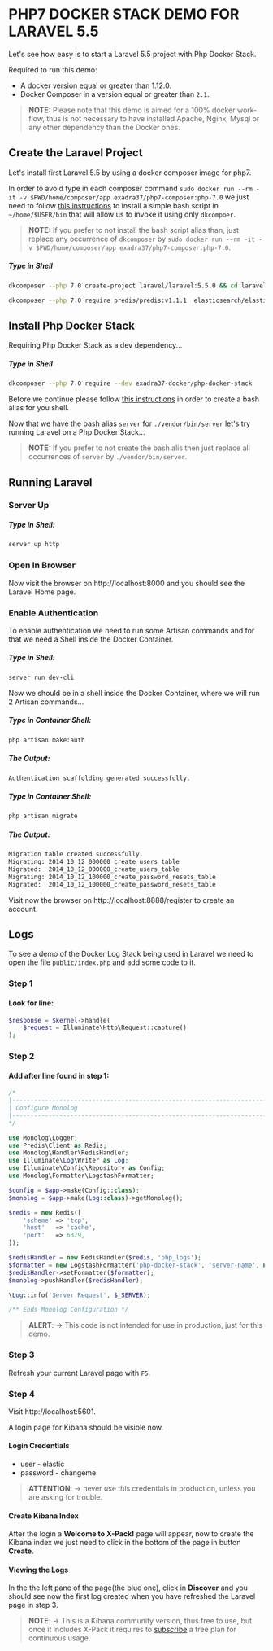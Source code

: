 # PHP7 DOCKER STACK DEMO FOR LARAVEL 5.5

Let's see how easy is to start a Laravel 5.5 project with Php Docker Stack.

Required to run this demo:

* A docker version equal or greater than 1.12.0.
* Docker Composer in a version equal or greater than `2.1`.

> **NOTE:** Please note that this demo is aimed for a 100% docker work-flow,
thus is not necessary to have installed Apache, Nginx, Mysql or any other
dependency than the Docker ones.


## Create the Laravel Project

Let's install first Laravel 5.5 by using a docker composer image for php7.

In order to avoid type in each composer command `sudo docker run --rm -it -v $PWD/home/composer/app exadra37/php7-composer:php-7.0`
we just need to follow [this instructions](https://gitlab.com/exadra37-docker-images/php7/composer/blob/latest/docs/how-to/install.md#bash-script-alias) to install
a simple bash script in `~/home/$USER/bin` that will allow us to invoke it using
only `dkcompoer`.

> **NOTE:** If you prefer to not install the bash script alias than, just
replace any occurrence of `dkcomposer` by `sudo docker run --rm -it -v $PWD/home/composer/app exadra37/php7-composer:php-7.0`.


##### Type in Shell

```bash
dkcomposer --php 7.0 create-project laravel/laravel:5.5.0 && cd laravel
```

```bash
dkcomposer --php 7.0 require predis/predis:v1.1.1  elasticsearch/elasticsearch:v5.3.0
```

## Install Php Docker Stack

Requiring Php Docker Stack as a dev dependency...

##### Type in Shell

```bash
dkcomposer --php 7.0 require --dev exadra37-docker/php-docker-stack
```

Before we continue please follow [this instructions](./../how-to-bash-script-alias) in order to
create a bash alias for you shell.

Now that we have the bash alias `server` for `./vendor/bin/server` let's try
running Laravel on a Php Docker Stack...

> **NOTE:** If you prefer to not create the bash alis then just replace all
occurrences of `server` by `./vendor/bin/server`.


## Running Laravel


### Server Up

##### Type in Shell:

```bash
server up http
```

### Open In Browser

Now visit the browser on http://localhost:8000 and you should see the Laravel Home page.


### Enable Authentication

To enable authentication we need to run some Artisan commands and for that we need a Shell inside the Docker Container.


##### Type in Shell:

```bash
server run dev-cli
```

Now we should be in a shell inside the Docker Container, where we will run 2 Artisan commands...

##### Type in Container Shell:

```bash
php artisan make:auth
```

##### The Output:

```bash
Authentication scaffolding generated successfully.
```

##### Type in Container Shell:

```bash
php artisan migrate
```

##### The Output:

```bash
Migration table created successfully.
Migrating: 2014_10_12_000000_create_users_table
Migrated:  2014_10_12_000000_create_users_table
Migrating: 2014_10_12_100000_create_password_resets_table
Migrated:  2014_10_12_100000_create_password_resets_table
```

Visit now the browser on http://localhost:8888/register to create an account.


## Logs

To see a demo of the Docker Log Stack being used in Laravel we need to open the
file `public/index.php` and add some code to it.

### Step 1

#### Look for line:

```php
$response = $kernel->handle(
    $request = Illuminate\Http\Request::capture()
);
```

### Step 2

#### Add after line found in step 1:

```php
/*
|--------------------------------------------------------------------------
| Configure Monolog
|--------------------------------------------------------------------------
*/

use Monolog\Logger;
use Predis\Client as Redis;
use Monolog\Handler\RedisHandler;
use Illuminate\Log\Writer as Log;
use Illuminate\Config\Repository as Config;
use Monolog\Formatter\LogstashFormatter;

$config = $app->make(Config::class);
$monolog = $app->make(Log::class)->getMonolog();

$redis = new Redis([
    'scheme' => 'tcp',
    'host'   => 'cache',
    'port'   => 6379,
]);

$redisHandler = new RedisHandler($redis, 'php_logs');
$formatter = new LogstashFormatter('php-docker-stack', 'server-name', null, 'ctx_', 0);
$redisHandler->setFormatter($formatter);
$monolog->pushHandler($redisHandler);

\Log::info('Server Request', $_SERVER);

/** Ends Monolog Configuration */
```

>**ALERT**:
>   → This code is not intended for use in production, just for this demo.


### Step 3

Refresh your current Laravel page with `F5`.


### Step 4

Visit http://localhost:5601.

A login page for Kibana should be visible now.

#### Login Credentials

* user - elastic
* password - changeme

>**ATTENTION**:
>   → never use this credentials in production, unless you are asking for trouble.


#### Create Kibana Index

After the login a **Welcome to X-Pack!** page will appear, now to create the
Kibana index we just need to click in the bottom of the page in button **Create**.


#### Viewing the Logs

In the the left pane of the page(the blue one), click in **Discover** and you
should see now the first log created when you have refreshed the Laravel page in
step 3.

>**NOTE**:
>   → This is a Kibana community version, thus free to use, but once it includes
>      X-Pack it requires to [subscribe](https://www.elastic.co/subscriptions) a free plan for continuous usage.
